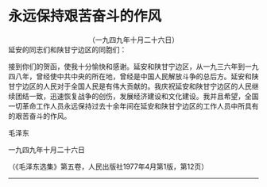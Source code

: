 # 永远保持艰苦奋斗的作风
<center class="auther">（一九四九年十月二十六日）</center>&#13;
延安的同志们和陕甘宁边区的同胞们：
 
接到你们的贺函，使我十分愉快和感谢。延安和陕甘宁边区，从一九三六年到一九四八年，曾经使中共中央的所在地，曾经是中国人民解放斗争的总后方。延安和陕甘宁边区的人民对于全国人民是有伟大贡献的。我庆祝延安和陕甘宁边区的人民继续团结一致，迅速恢复战争的创伤，发展经济建设和文化建设。我并且希望，全国一切革命工作人员永远保持过去十余年间在延安和陕甘宁边区的工作人员中所具有的艰苦奋斗的作风。
 
毛泽东
 
一九四九年十月二十六日
 
<p class="comment">（《毛泽东选集》第五卷，人民出版社1977年4月第1版，第12页）
 

---



